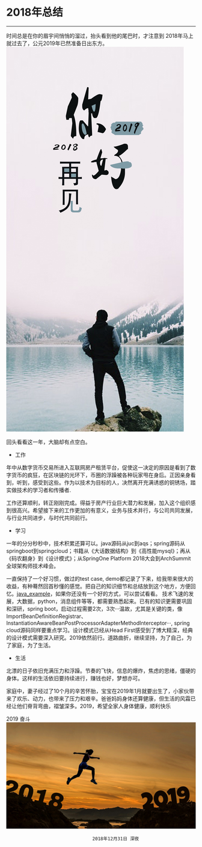 # 2018年总结

-------
时间总是在你的眉宇间悄悄的溜过，抬头看到他的尾巴时，才注意到 2018年马上就过去了，公元2019年已然准备日出东方。![2019](https://github.com/yaoyuanyy/gitbook/blob/gh-pages/pic/19.jpg?raw=true)     

 回头看看这一年，大脑却有点空白。
 
*  工作

年中从数字货币交易所进入互联网房产租赁平台，促使这一决定的原因是看到了数字货币的疯狂，在区块链的光环下，币圈的浮躁被各种玩家甩在身后。正因亲身看到，听到，感受到这些。作为以技术为目标的人，决然离开充满诱惑的铜锈场，踏实做技术的学习者和传播者.

工作还算顺利，转正刚刚完成。得益于房产行业巨大潜力和发展，加入这个组织感到很高兴。希望接下来的工作更加的有意义，业务与技术并行，与公司共同发展，与行业共同进步，与时代共同前行。

*  学习

一年的分分秒秒中，技术积累还算可以。java源码从juc到aqs；spring源码从springboot到springcloud；书籍从《大话数据结构》到《高性能mysql》；再从《码农翻身》到《设计模式》；从SpringOne Platform 2018大会到ArchSummit全球架构师技术峰会。

一直保持了一个好习惯，做过的test case, demo都记录了下来，给我带来很大的收益，有种蓦然回首秒懂的感觉。把自己的知识细节和总结放到这个地方，方便回忆。[java_example](https://github.com/yaoyuanyy/java_example)，如果你还没有一个好的方式，可以尝试看看。
技术飞速的发展，大数据，python，消息组件等等，都需要熟悉起来。已有的知识更需要巩固和深研，spring boot，启动过程需要2次，3次···温故，尤其是关键的类，像ImportBeanDefinitionRegistrar、InstantiationAwareBeanPostProcessorAdapterMethodInterceptor···, spring cloud源码同样要重点学习。设计模式已经从Head First感受到了博大精深，经典的设计模式需要深入研究。2019依然前行。道路曲折，继续坚持，为了自己，为了家庭，为了生活。

*  生活

北漂的日子依旧充满压力和浮躁。节奏的飞快，信息的爆炸，焦虑的思绪，僵硬的身体。这样的生活依旧要持续进行，赚钱也好，梦想亦可。

家庭中，妻子经过了10个月的辛苦怀胎，宝宝在2019年1月就要出生了，小家伙带来了欢乐、动力，也带来了压力和艰辛。爸爸妈妈身体还算健康，但生活的风霜已经让他们脊背弯曲，褶皱深多。2019，希望全家人身体健康，顺利快乐

2019 奋斗
![](https://github.com/yaoyuanyy/gitbook/blob/gh-pages/pic/18.jpg?raw=true)

                                    2018年12月31日 深夜
                                    
